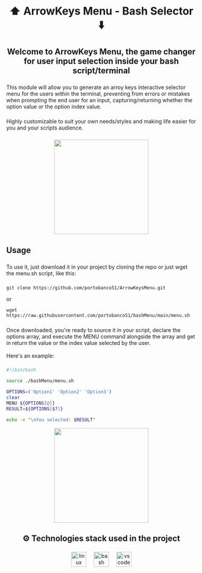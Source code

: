 <h1 align="center">⬆️ ArrowKeys Menu - Bash Selector ⬇️</h1>

###

<h2 align="center">Welcome to ArrowKeys Menu, the game changer for user input selection inside your bash script/terminal</h2>

###

<p align="left">This module will allow you to generate an arroy keys interactive selector menu for the users within the terminal, preventing from errors or mistakes when prompting the end user for an input, capturing/returning whether the option value or the option index value.</p>

###

<p align="left">Highly customizable to suit your own needs/styles and making life easier for you and your scripts audience.</p>

###

<div align="center">
  <!-- ![image](https://github.com/portobanco51/bashMenu/assets/76289550/ee0b76cc-5a3c-4a12-a866-ff974119eeee) -->
  <img height="250" src="https://github.com/portobanco51/bashMenu/assets/76289550/ee0b76cc-5a3c-4a12-a866-ff974119eeee"  />
</div>

###

<h2 align="left">Usage</h2>

###

<p align="left">To use it, just download it in your project by cloning the repo or just wget the menu.sh script, like this:</p>

###

```console
git clone https://github.com/portobanco51/ArrowKeysMenu.git
```
or
```console
wget https://raw.githubusercontent.com/portobanco51/bashMenu/main/menu.sh
```

###

<p align="left">Once downloaded, you're ready to source it in your script, declare the options array, and execute the MENU command alongside the array and get in return the value or the index value selected by the user.<br><br>Here's an example:</p>

###

```sh
#!/bin/bash

source ./bashMenu/menu.sh

OPTIONS=('Option1' 'Option2' 'Option3')
clear
MENU ${OPTIONS[@]}
RESULT=${OPTIONS[$?]}

echo -e "\nYou selected: $RESULT"

```
<div align="center">
<!-- ![image](https://github.com/portobanco51/bashMenu/assets/76289550/41b4cd26-87e4-4a20-b6be-591d4a21ca9f) -->
  <img height="250" src="https://github.com/portobanco51/bashMenu/assets/76289550/41b4cd26-87e4-4a20-b6be-591d4a21ca9f"  />
</div>

###

<h2 align="center">⚙️ Technologies stack used in the project</h2>

###

<div align="center">
  <img src="https://skillicons.dev/icons?i=linux" height="40" alt="linux logo"  />
  <img width="12" />
  <img src="https://skillicons.dev/icons?i=bash" height="40" alt="bash logo"  />
  <img width="12" />
  <img src="https://skillicons.dev/icons?i=vscode" height="40" alt="vscode logo"  />
</div>

###

